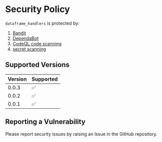 # Security Policy

`dataframe_handlers` is protected by:
1. [Bandit](https://bandit.readthedocs.io/en/latest/)
2. [DependaBot](https://docs.github.com/en/code-security/dependabot/dependabot-alerts/about-dependabot-alerts)
3. [CodeQL code scanning](https://docs.github.com/en/code-security/code-scanning/automatically-scanning-your-code-for-vulnerabilities-and-errors/about-code-scanning-with-codeql)
4. [secret scanning](https://docs.github.com/en/code-security/secret-scanning/about-secret-scanning)

## Supported Versions

| Version | Supported          |
| ------- | ------------------ |
| 0.0.3   | :white_check_mark: |
| 0.0.2   | :white_check_mark: |
| 0.0.1   | :white_check_mark: |

## Reporting a Vulnerability

Please report security issues by raising an Issue in the GitHub repository.
